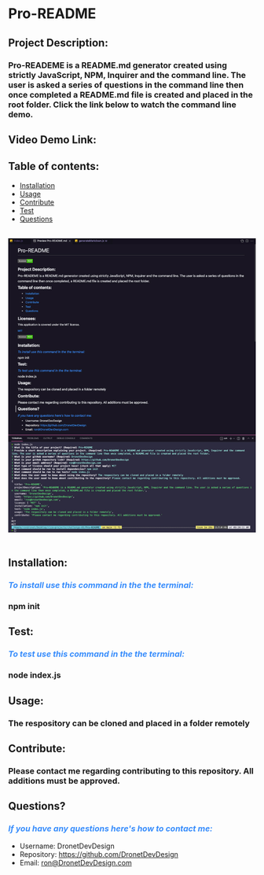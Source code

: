   # Pro-README

  ## **Project Description:**
  ### Pro-READEME is a README.md generator created using strictly JavaScript, NPM, Inquirer and the command line. The user is asked a series of questions in the command line then once completed a README.md file is created and placed in the root folder. Click the link below to watch the command line demo.

  ## **Video Demo Link:**

  ## **Table of contents:**
  * [Installation](#installation)
  * [Usage](#usage)
  * [Contribute](#contribute)
  * [Test](#test)
  * [Questions](#questions)

  <br>
    <div align="left">
      <img src="./images/pro-readme-screenshot.jpg" width="800px" /> 
    </div>
  <br>

  ## **Installation:**
  ### *<span style="color:#388dfc">To install use this command in the the terminal:</span>*
  ### npm init

  ## **Test:**
  ### *<span style="color:#388dfc">To test use this command in the the terminal:</span>*
  ### node index.js

  ## **Usage:**
  ### The respository can be cloned and placed in a folder remotely

  ## **Contribute:**
  ### Please contact me regarding contributing to this repository. All additions must be approved.

  ## **Questions?**
  ### *<span style="color:#388dfc">If you have any questions here's how to contact me:</span>*
  * Username: DronetDevDesign
  * Repository: https://github.com/DronetDevDesign
  * Email: ron@DronetDevDesign.com
